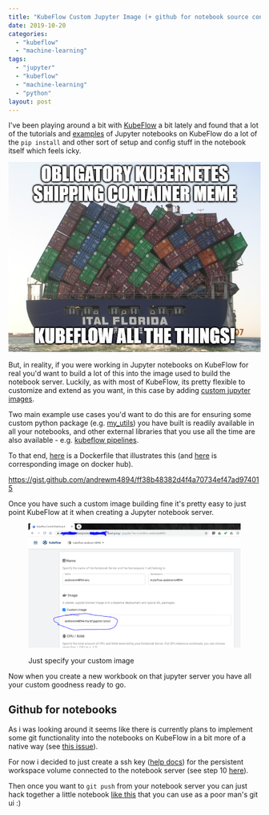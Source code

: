 ```yaml
---
title: "KubeFlow Custom Jupyter Image (+ github for notebook source control)"
date: 2019-10-20
categories: 
  - "kubeflow"
  - "machine-learning"
tags: 
  - "jupyter"
  - "kubeflow"
  - "machine-learning"
  - "python"
layout: post
---
```


I've been playing around a bit with [KubeFlow](https://www.kubeflow.org/) a bit lately and found that a lot of the tutorials and [examples](https://github.com/kubeflow/examples/blob/master/pipelines/simple-notebook-pipeline/Simple%20Notebook%20Pipeline.ipynb) of Jupyter notebooks on KubeFlow do a lot of the `pip install` and other sort of setup and config stuff in the notebook itself which feels icky.

![](/assets/images/2019-10-20-kubeflow-custom-jupyter-image-github-for-notebook-source-control/3duv0s.jpg)

But, in reality, if you were working in Jupyter notebooks on KubeFlow for real you'd want to build a lot of this into the image used to build the notebook server. Luckily, as with most of KubeFlow, its pretty flexible to customize and extend as you want, in this case by adding [custom jupyter images](https://www.kubeflow.org/docs/notebooks/custom-notebook/).

Two main example use cases you'd want to do this are for ensuring some custom python package (e.g. [my\_utils](https://github.com/andrewm4894/my_utils)) you have built is readily available in all your notebooks, and other external libraries that you use all the time are also available - e.g. [kubeflow pipelines](https://pypi.org/project/kfp/).

To that end, [here](https://github.com/andrewm4894/my-kf-jupyter/blob/master/Dockerfile) is a Dockerfile that illustrates this (and [here](https://cloud.docker.com/repository/docker/andrewm4894/my-kf-jupyter) is corresponding image on docker hub).

https://gist.github.com/andrewm4894/ff38b48382d4f4a70734ef47ad974015

Once you have such a custom image building fine it's pretty easy to just point KubeFlow at it when creating a Jupyter notebook server.

<figure>

![](/assets/images/2019-10-20-kubeflow-custom-jupyter-image-github-for-notebook-source-control/Capture.png)

<figcaption>

Just specify your custom image

</figcaption>

</figure>

Now when you create a new workbook on that jupyter server you have all your custom goodness ready to go.

## Github for notebooks

As i was looking around it seems like there is currently plans to implement some git functionality into the notebooks on KubeFlow in a bit more of a native way (see [this issue](https://github.com/kubeflow/kubeflow/issues/2889)).

For now i decided to just create a ssh key ([help docs](https://help.github.com/en/articles/connecting-to-github-with-ssh)) for the persistent workspace volume connected to the notebook server (see step 10 [here](https://www.kubeflow.org/docs/notebooks/setup/)).

Then once you want to `git push` from your notebook server you can just hack together a little notebook [like this](https://github.com/andrewm4894/my-kf-notebooks/blob/master/git.ipynb) that you can use as a poor man's git ui :)
